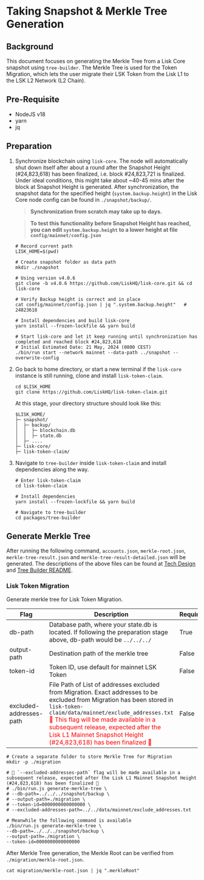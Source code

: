 # Taking Snapshot & Merkle Tree Generation

## Background

This document focuses on generating the Merkle Tree from a Lisk Core snapshot using `tree-builder`.
The Merkle Tree is used for the Token Migration, which lets the user migrate their LSK Token from the Lisk L1 to the LSK L2 Network (L2 Chain).

## Pre-Requisite

- NodeJS v18
- yarn
- jq

## Preparation

1. Synchronize blockchain using `lisk-core`. The node will automatically shut down itself after about a round after the Snapshot Height (#24,823,618) has been finalized, i.e. block #24,823,721 is finalized. Under ideal conditions, this might take about ~40-45 mins after the block at Snapshot Height is generated.
   After synchronization, the snapshot data for the specified height (`system.backup.height`) in the Lisk Core node config can be found in `./snapshot/backup/`.

   > **Synchronization from scratch may take up to days.**

   > **To test this functionality before Snapshot Height has reached, you can edit `system.backup.height` to a lower height at file `config/mainnet/config.json`**

   ```
   # Record current path
   LISK_HOME=$(pwd)

   # Create snapshot folder as data path
   mkdir ./snapshot

   # Using version v4.0.6
   git clone -b v4.0.6 https://github.com/LiskHQ/lisk-core.git && cd lisk-core

   # Verify Backup height is correct and in place
   cat config/mainnet/config.json | jq ".system.backup.height"   # 24823618

   # Install dependencies and build lisk-core
   yarn install --frozen-lockfile && yarn build

   # Start lisk-core and let it keep running until synchronization has completed and reached block #24,823,618
   # Initial Estimated Date: 21 May, 2024 (0800 CEST)
   ./bin/run start --network mainnet --data-path ../snapshot --overwrite-config
   ```

2. Go back to home directory, or start a new terminal if the `lisk-core` instance is still running, clone and install `lisk-token-claim`.
   ```
   cd $LISK_HOME
   git clone https://github.com/LiskHQ/lisk-token-claim.git
   ```
   At this stage, your directory structure should look like this:
   ```
   $LISK_HOME/
   ├─ snapshot/
   │  ├─ backup/
   │  │  ├─ blockchain.db
   │  │  ├─ state.db
   │  ├─ ....
   ├─ lisk-core/
   ├─ lisk-token-claim/
   ```
3. Navigate to `tree-builder` inside `lisk-token-claim` and install dependencies along the way.

   ```
   # Enter lisk-token-claim
   cd lisk-token-claim

   # Install dependencies
   yarn install --frozen-lockfile && yarn build

   # Navigate to tree-builder
   cd packages/tree-builder
   ```

## Generate Merkle Tree

After running the following command, `accounts.json`, `merkle-root.json`, `merkle-tree-result.json` and `merkle-tree-result-detailed.json` will be generated.
The descriptions of the above files can be found at [Tech Design](./Tech_Design.md) and [Tree Builder README](../packages/tree-builder/README.md).

### Lisk Token Migration

Generate merkle tree for Lisk Token Migration.

| Flag                    | Description                                                                                                                                                                                                                                                                                                                                                            | Required | Default            |
| ----------------------- | ---------------------------------------------------------------------------------------------------------------------------------------------------------------------------------------------------------------------------------------------------------------------------------------------------------------------------------------------------------------------- | -------- | ------------------ |
| db-path                 | Database path, where your state.db is located. If following the preparation stage above, db-path would be `../../../`                                                                                                                                                                                                                                                  | True     |                    |
| output-path             | Destination path of the merkle tree                                                                                                                                                                                                                                                                                                                                    | False    | `./data`           |
| token-id                | Token ID, use default for mainnet LSK Token                                                                                                                                                                                                                                                                                                                            | False    | `0000000000000000` |
| excluded-addresses-path | File Path of List of addresses excluded from Migration. Exact addresses to be excluded from Migration has been stored in `lisk-token-claim/data/mainnet/exclude_addresses.txt` <br> <span style="color:red">🔴 This flag will be made available in a subsequent release, expected after the Lisk L1 Mainnet Snapshot Height (#24,823,618) has been finalized 🔴</span> | False    | `""`               |

```
# Create a separate folder to store Merkle Tree for Migration
mkdir -p ./migration

# 🔴 `--excluded-addresses-path` flag will be made available in a subsequent release, expected after the Lisk L1 Mainnet Snapshot Height (#24,823,618) has been finalized 🔴
# ./bin/run.js generate-merkle-tree \
# --db-path=../../../snapshot/backup \
# --output-path=./migration \
# --token-id=0000000000000000 \
# --excluded-addresses-path=../../data/mainnet/exclude_addresses.txt

# Meanwhile the following command is available
./bin/run.js generate-merkle-tree \
--db-path=../../../snapshot/backup \
--output-path=./migration \
--token-id=0000000000000000
```

After Merkle Tree generation, the Merkle Root can be verified from `./migration/merkle-root.json`.

```
cat migration/merkle-root.json | jq ".merkleRoot"
```
